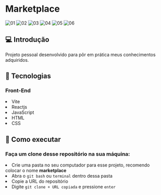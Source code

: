 <h1>Marketplace</h1>

![01](https://user-images.githubusercontent.com/112266976/217846679-19f6f7d6-2925-4d23-9d8f-9cb6d4f593eb.png)
![02](https://user-images.githubusercontent.com/112266976/217846683-f86b8641-dc2c-4474-b226-7b4dd11168a6.png)
![03](https://user-images.githubusercontent.com/112266976/217846690-4e9238f9-ea03-49d5-93bd-f37830906599.png)
![04](https://user-images.githubusercontent.com/112266976/217846662-cc9980be-cfee-4e85-a666-1fae093df3c4.png)
![05](https://user-images.githubusercontent.com/112266976/217846668-14a4b48f-fa75-43f8-b77e-f19464962203.png)
![06](https://user-images.githubusercontent.com/112266976/217846672-c3844dde-800e-412a-ad37-d6a2959b0e48.png)

<h2>💻 Introdução</h2>

<p>Projeto pessoal desenvolvido para pôr em prática meus conhecimentos adquiridos.</p>

<h2>🚀 Tecnologias</h2>
<h3>Front-End</h3>

<li>Vite</li>
<li>Reactjs</li>
<li>JavaScript</li>
<li>HTML</li>
<li>CSS</li>


<h2>📝 Como executar</h2>
<h3>Faça um clone desse repositório na sua máquina:</h3>
<li>Crie uma pasta no seu computador para esse projeto, recomendo colocar o nome <b>marketplace</b></li>
 
<li>Abra o <code>git bash</code> ou <code>terminal</code> dentro dessa pasta</li>
<li>Copie a URL do repositório</li>
<li>Digite <code>git clone + URL copiada</code> e pressione <code>enter</code></li>

